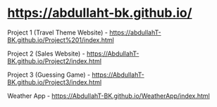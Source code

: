 # https://abdullaht-bk.github.io/


Project 1 (Travel Theme Website) -  https://abdullahT-BK.github.io/Project%201/index.html

Project 2 (Sales Website) -  https://AbdullahT-BK.github.io/Project2/index.html

Project 3 (Guessing Game) - https://AbdullahT-BK.github.io/Project3/index.html

Weather App - https://AbdullahT-BK.github.io/WeatherApp/index.html

